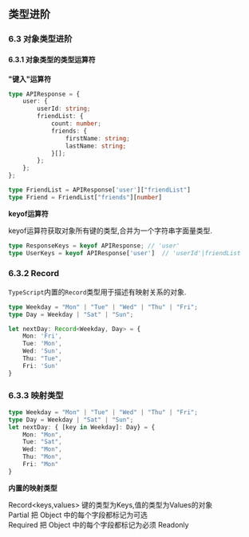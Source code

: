 类型进阶
-------------
### 6.3 对象类型进阶

#### 6.3.1 对象类型的类型运算符

**"键入"运算符**

```typescript
type APIResponse = {
    user: {
        userId: string;
        friendList: {
            count: number;
            friends: {
                firstName: string;
                lastName: string;
            }[];
        };
    };
};

type FriendList = APIResponse['user']["friendList"]
type Friend = FriendList["friends"][number]
```

**keyof运算符**

keyof运算符获取对象所有键的类型,合并为一个字符串字面量类型.

```typescript
type ResponseKeys = keyof APIResponse; // 'user'
type UserKeys = keyof APIResponse['user']  // 'userId'|friendList
```

### 6.3.2 Record
`TypeScript`内置的`Record`类型用于描述有映射关系的对象.

```typescript
type Weekday = "Mon" | "Tue" | "Wed" | "Thu" | "Fri";
type Day = Weekday | "Sat" | "Sun";

let nextDay: Record<Weekday, Day> = {
    Mon: 'Fri',
    Tue: 'Mon',
    Wed: 'Sun',
    Thu: "Tue",
    Fri: 'Sun'
}
```

### 6.3.3 映射类型


```typescript
type Weekday = "Mon" | "Tue" | "Wed" | "Thu" | "Fri";
type Day = Weekday | "Sat" | "Sun";
let nextDay: { [key in Weekday]: Day} = {
    Mon: "Mon",
    Tue: "Sat",
    Wed: "Mon",
    Thu: "Mon",
    Fri: "Mon"
}
```

**内置的映射类型**

Record<keys,values> 键的类型为Keys,值的类型为Values的对象  
Partial<Object> 把 Object 中的每个字段都标记为可选  
Required<Object> 把 Object 中的每个字段都标记为必须
Readonly<Object> 把 Object 中的每个字段都标记为只读的  
Pick<Object,Keys> 返回 Object的子类型,只含指定的 Keys

### 6.3.4 伴生对象类型

`TypeScript`中的类型和值分别在不同的命名空间中,这意味着,在同一个作用域中,可以有同名的类型和值.伴生对象模式在彼此

```typescript
type Currency = {
    unit: "EUR" | "GBP" | "JPY" | "USD";
    value: number;
};

let Currency = {
    DEFAULT: "USD",
    from(value: number, unit = Currency.DEFAULT): Currency
    {
        return { unit, value };
    }
};
```

### 6.4 函数进阶

#### 6.4.1 改善元组的类型推导

```typescript
function tuple<T extends unknown[]>( ...ts:T) :T
{
    return ts;
}

let a = [1, true]; // (number|boolean) []
let b = tuple(1, true); // [number,true]
```

#### 6.4.2 用户定义的类型防护措施

```typescript
function isString(a: unknown): a is string
{
    return typeof a === 'string';
}

function parseInput(input: string | number)
{
    if (isString(input))
    {
        return input.toUpperCase()    
    }
}
```

### 6.5 条件类型

#### 6.5.1 条件分配
```typescript
type ToArray<T> = T extends unknown ? T[] : T[];
type A = ToArray<number>;
type B = ToArray<string | number>;

let b: B = [1, 2, 3, 4]


type Without<T,U>  = T extends U ? never: T

type A = WithOut<boolean|number|string,boolean> // number|string
```

#### 6.5.2 infer关键字

```typescript
type ElementType<T> = T extends unknown[] ? T[number] : T; //使用了键入
type A = ElementType<number[]>;

type ElementType2<T> = T extends (infer U)[] ? U : T;
type B = ElementType<number[]>;

```
#### 6.5.3 内置的条件类型

Exclude<T,U>  
Extract<T,U>  
NoNullable<T>  
ReturnType<F>  
InstanceType<C>  

### 6.6 解决方法
#### 6.6.1 类型断言
#### 6.6.2 非空断言
#### 6.6.3 明确赋值断言

```typescript

let userId!:string
fetchUser()
userId.toUpperCase()

```
### 6.7 模拟名义类型
可以使用类型烙印技术模拟实现名义类型

```typescript
type CompanyID = string & { readonly band :unique symbol; }
```